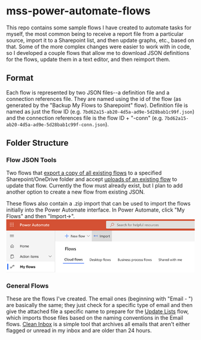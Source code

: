 # mss-power-automate-flows
 
This repo contains some sample flows I have created to automate tasks for myself, the most common being to receive a report file from a particular source, import it to a Sharepoint list, and then update graphs, etc., based on that. Some of the more complex changes were easier to work with in code, so I developed a couple flows that allow me to download JSON definitions for the flows, update them in a text editor, and then reimport them. 

## Format

Each flow is represented by two JSON files--a definition file and a connection references file. They are named using the id of the flow (as generated by the "Backup My Flows to Sharepoint" flow). Definition file is named as just the flow ID (e.g. `7bd62a15-ab20-4d5a-ad9e-5d28bab1c99f.json`) and the connection references file is the flow ID + "-conn" (e.g. `7bd62a15-ab20-4d5a-ad9e-5d28bab1c99f-conn.json`).

## Folder Structure
### Flow JSON Tools

Two flows that [export a copy of all existing flows](Flow%20JSON%20Tools/Backup%20My%20Flows%20to%20Sharepoint) to a specified Sharepoint/OneDrive folder and accept [uploads of an existing flow](Flow%20JSON%20Tools/Update%20Flow%20from%20JSON) to update that flow. Currently the flow must already exist, but I plan to add another option to create a new flow from existing JSON.

These flows also contain a .zip import that can be used to import the flows initially into the Power Automate interface. In Power Automate, click "My Flows" and then "Import->".
![Import .zip file in Power Automate](-images/import-power-automate.png)

### General Flows

These are the flows I've created. The email ones (beginning with "Email - ") are basically the same; they just check for a specific type of email and then give the attached file a specific name to prepare for the [Update Lists](General%20Flows/Update%20Lists) flow, which imports those files based on the naming conventions in the Email flows. [Clean Inbox](General%20Flows/Clean%20Inbox) is a simple tool that archives all emails that aren't either flagged or unread in my inbox and are older than 24 hours. 